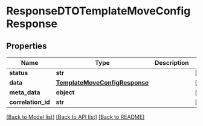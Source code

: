 # ResponseDTOTemplateMoveConfigResponse

## Properties
Name | Type | Description | Notes
------------ | ------------- | ------------- | -------------
**status** | **str** |  | [optional] 
**data** | [**TemplateMoveConfigResponse**](TemplateMoveConfigResponse.md) |  | [optional] 
**meta_data** | **object** |  | [optional] 
**correlation_id** | **str** |  | [optional] 

[[Back to Model list]](../README.md#documentation-for-models) [[Back to API list]](../README.md#documentation-for-api-endpoints) [[Back to README]](../README.md)

